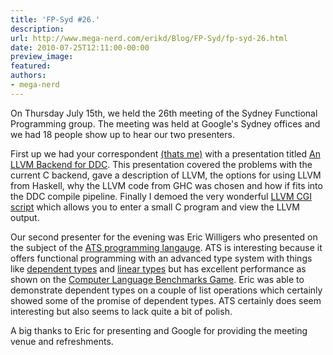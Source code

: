 ```yaml
---
title: 'FP-Syd #26.'
description:
url: http://www.mega-nerd.com/erikd/Blog/FP-Syd/fp-syd-26.html
date: 2010-07-25T12:11:00-00:00
preview_image:
featured:
authors:
- mega-nerd
---
```




<p>
On Thursday July 15th, we held the 26th meeting of the Sydney Functional
Programming group.
The meeting was held at Google's Sydney offices and we had 18 people show up
to hear our two presenters.
</p>

<p>
First up we had your correspondent
	<a href="http://www.mega-nerd.com/erikd/Blog/">
	(thats me)</a>
with a presentation titled
	<a href="http://fp-syd.googlegroups.com/web/ddc-llvm.pdf">
	An LLVM Backend for DDC</a>.
This presentation covered the problems with the current C backend, gave
a description of LLVM, the options for using LLVM from Haskell, why the LLVM
code from GHC was chosen and how if fits into the DDC compile pipeline.
Finally I demoed the very wonderful
	<a href="http://llvm.org/demo/index.cgi">
	LLVM CGI script</a>
which allows you to enter a small C program and view the LLVM output.
</p>

<p>
Our second presenter for the evening was Eric Willigers who presented on the
subject of the
	<a href="http://www.ats-lang.org/">
	ATS programming langauge</a>.
ATS is interesting because it offers functional programming with an advanced
type system with things like
	<a href="http://en.wikipedia.org/wiki/Dependent_type">
	dependent types</a>
and 
	<a href="http://en.wikipedia.org/wiki/Linear_type_system">
	linear types</a>
but has excellent performance as shown on the
	<a href="http://shootout.alioth.debian.org/u64/benchmark.php?test=all&amp;lang=ats">
	Computer Language Benchmarks Game</a>.
Eric was able to demonstrate dependent types on a couple of list operations
which certainly showed some of the promise of dependent types.
ATS certainly does seem interesting but also seems to lack quite a bit of
polish.
</p>

<p>
A big thanks to Eric for presenting and Google for providing the meeting venue
and refreshments. 
</p>



